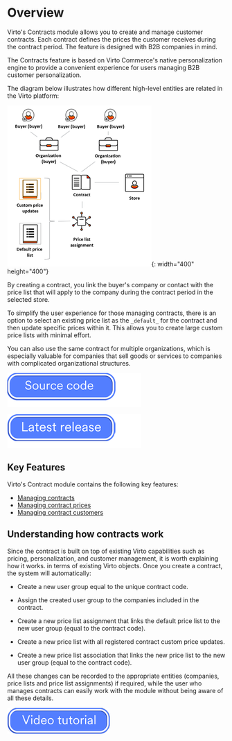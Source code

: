 # Overview

Virto's Contracts module allows you to create and manage customer contracts. Each contract defines the prices the customer receives during the contract period. The feature is designed with B2B companies in mind.

The Contracts feature is based on Virto Commerce's native personalization engine to provide a convenient experience for users managing B2B customer personalization.

The diagram below illustrates how different high-level entities are related in the Virto platform:

![Chart depicting contract entities](media/contract-entity-chart.png){: width="400" height="400"}

By creating a contract, you link the buyer's company or contact with the price list that will apply to the company during the contract period in the selected store.

To simplify the user experience for those managing contracts, there is an option to select an existing price list as the `_default_` for the contract and then update specific prices within it. This allows you to create large custom price lists with minimal effort.

You can also use the same contract for multiple organizations, which is especially valuable for companies that sell goods or services to companies with complicated organizational structures.

[![Source code](media/source_code.png)](https://github.com/VirtoCommerce/vc-module-contract)

[![Download](media/latest_release.png)](https://github.com/VirtoCommerce/vc-module-contract/releases)

## Key Features
Virto's Contract module contains the following key features:

* [Managing contracts](creating-and-terminating-contracts.md)
* [Managing contract prices](managing-contract-prices.md)
* [Managing contract customers](managing-contract-customers.md)

## Understanding how contracts work

Since the contract is built on top of existing Virto capabilities such as pricing, personalization, and customer management, it is worth explaining how it works.
in terms of existing Virto objects. Once you create a contract, the system will automatically:

* Create a new user group equal to the unique contract code.

* Assign the created user group to the companies included in the contract.

* Create a new price list assignment that links the default price list to the new user group (equal to the contract code).

* Create a new price list with all registered contract custom price updates.

* Create a new price list association that links the new price list to the new user group (equal to the contract code).
    
All these changes can be recorded to the appropriate entities (companies, price lists and price list assignments) if required, while the user who manages contracts can easily work with the module without being aware of all these details.


[![video tutorial](media/video-tutorial-button.png)](https://youtu.be/H6vlkDRPrrs?si=xlte--NF63dg3BBB)